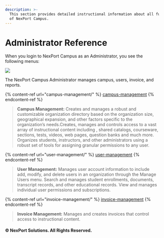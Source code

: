 ```yaml
---
description: >-
  This section provides detailed instructional information about all functions
  of NexPort Campus.
---
```


# Administrator Reference

When you login to NexPort Campus as an Administrator, you see the following menus:

![](../../.gitbook/assets/Administration\_reference\_550x234.png)

The NexPort Campus Administrator manages campus, users, invoice, and reports.

{% content-ref url="campus-management/" %}
[campus-management](campus-management/)
{% endcontent-ref %}

> **Campus Management:** Creates and manages a robust and customizable organization directory based on the organization size, geographical expansion, and other factors specific to the organization’s needs.Creates, manages and controls access to a vast array of instructional content including , shared catalogs, courseware, sections, tests, videos, web pages, question banks and much more. Organizes students, instructors, and other administrators using a robust set of tools for assigning granular permissions to any user.

{% content-ref url="user-management/" %}
[user-management](user-management/)
{% endcontent-ref %}

> **User Management:** Manages user account information to include add, modify, and delete users in an organization through the Manage Users menu. Search and manages student enrollments, documents, transcript records, and other educational records. View and manages individual user permissions and subscriptions.

{% content-ref url="invoice-management/" %}
[invoice-management](invoice-management/)
{% endcontent-ref %}

> **Invoice Management:** Manages and creates invoices that control access to instructional content.

#### © NexPort Solutions.  All Rights Reserved.
